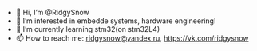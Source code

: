 - 👋 Hi, I’m @RidgySnow
- 👀 I’m interested in embedde systems, hardware engineering!
- 🌱 I’m currently learning stm32(on stm32L4)
- 📫 How to reach me: ridgysnow@yandex.ru, https://vk.com/ridgysnow

<!---
RidgySnow/RidgySnow is a ✨ special ✨ repository because its `README.md` (this file) appears on your GitHub profile.
You can click the Preview link to take a look at your changes.
--->
